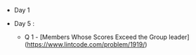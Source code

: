 + Day 1




+ Day 5 :
  - Q 1 - [Members Whose Scores Exceed the Group leader] (https://www.lintcode.com/problem/1919/)


